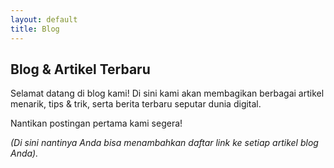 ```yaml
---
layout: default
title: Blog
---
```


## Blog & Artikel Terbaru

Selamat datang di blog kami! Di sini kami akan membagikan berbagai artikel menarik, tips & trik, serta berita terbaru seputar dunia digital.

Nantikan postingan pertama kami segera!

*(Di sini nantinya Anda bisa menambahkan daftar link ke setiap artikel blog Anda).*
